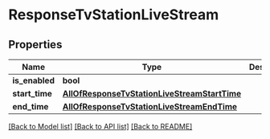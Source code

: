 # ResponseTvStationLiveStream

## Properties
Name | Type | Description | Notes
------------ | ------------- | ------------- | -------------
**is_enabled** | **bool** |  | [optional] 
**start_time** | [**AllOfResponseTvStationLiveStreamStartTime**](AllOfResponseTvStationLiveStreamStartTime.md) |  | [optional] 
**end_time** | [**AllOfResponseTvStationLiveStreamEndTime**](AllOfResponseTvStationLiveStreamEndTime.md) |  | [optional] 

[[Back to Model list]](../../README.md#documentation-for-models) [[Back to API list]](../../README.md#documentation-for-api-endpoints) [[Back to README]](../../README.md)

